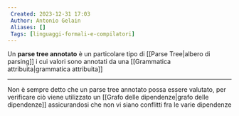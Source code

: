 ```yaml
---
 Created: 2023-12-31 17:03
 Author: Antonio Gelain
 Aliases: []
 Tags: [linguaggi-formali-e-compilatori]
---
```


Un **parse tree annotato** è un particolare tipo di [[Parse Tree|albero di parsing]] i cui valori sono annotati da una [[Grammatica attribuita|grammatica attribuita]]

---

Non è sempre detto che un parse tree annotato possa essere valutato, per verificare ciò viene utilizzato un [[Grafo delle dipendenze|grafo delle dipendenze]] assicurandosi che non vi siano conflitti fra le varie dipendenze
